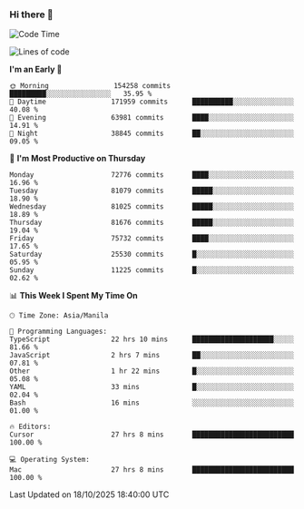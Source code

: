 ### Hi there 👋

<!--START_SECTION:waka-->
![Code Time](http://img.shields.io/badge/Code%20Time-6%2C407%20hrs%2049%20mins-blue)

![Lines of code](https://img.shields.io/badge/From%20Hello%20World%20I%27ve%20Written-143.9%20million%20lines%20of%20code-blue)

**I'm an Early 🐤** 

```text
🌞 Morning                154258 commits      █████████░░░░░░░░░░░░░░░░   35.95 % 
🌆 Daytime                171959 commits      ██████████░░░░░░░░░░░░░░░   40.08 % 
🌃 Evening                63981 commits       ████░░░░░░░░░░░░░░░░░░░░░   14.91 % 
🌙 Night                  38845 commits       ██░░░░░░░░░░░░░░░░░░░░░░░   09.05 % 
```
📅 **I'm Most Productive on Thursday** 

```text
Monday                   72776 commits       ████░░░░░░░░░░░░░░░░░░░░░   16.96 % 
Tuesday                  81079 commits       █████░░░░░░░░░░░░░░░░░░░░   18.90 % 
Wednesday                81025 commits       █████░░░░░░░░░░░░░░░░░░░░   18.89 % 
Thursday                 81676 commits       █████░░░░░░░░░░░░░░░░░░░░   19.04 % 
Friday                   75732 commits       ████░░░░░░░░░░░░░░░░░░░░░   17.65 % 
Saturday                 25530 commits       █░░░░░░░░░░░░░░░░░░░░░░░░   05.95 % 
Sunday                   11225 commits       █░░░░░░░░░░░░░░░░░░░░░░░░   02.62 % 
```


📊 **This Week I Spent My Time On** 

```text
🕑︎ Time Zone: Asia/Manila

💬 Programming Languages: 
TypeScript               22 hrs 10 mins      ████████████████████░░░░░   81.66 % 
JavaScript               2 hrs 7 mins        ██░░░░░░░░░░░░░░░░░░░░░░░   07.81 % 
Other                    1 hr 22 mins        █░░░░░░░░░░░░░░░░░░░░░░░░   05.08 % 
YAML                     33 mins             █░░░░░░░░░░░░░░░░░░░░░░░░   02.04 % 
Bash                     16 mins             ░░░░░░░░░░░░░░░░░░░░░░░░░   01.00 % 

🔥 Editors: 
Cursor                   27 hrs 8 mins       █████████████████████████   100.00 % 

💻 Operating System: 
Mac                      27 hrs 8 mins       █████████████████████████   100.00 % 
```


 Last Updated on 18/10/2025 18:40:00 UTC
<!--END_SECTION:waka-->


<!--
**rad182/rad182** is a ✨ _special_ ✨ repository because its `README.md` (this file) appears on your GitHub profile.

Here are some ideas to get you started:

- 🔭 I’m currently working on ...
- 🌱 I’m currently learning ...
- 👯 I’m looking to collaborate on ...
- 🤔 I’m looking for help with ...
- 💬 Ask me about ...
- 📫 How to reach me: ...
- 😄 Pronouns: ...
- ⚡ Fun fact: ...
-->
